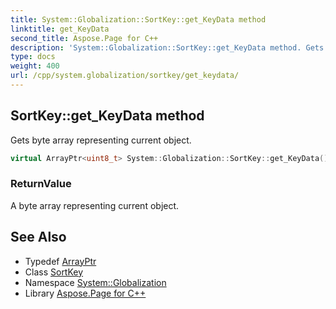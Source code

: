 ```yaml
---
title: System::Globalization::SortKey::get_KeyData method
linktitle: get_KeyData
second_title: Aspose.Page for C++
description: 'System::Globalization::SortKey::get_KeyData method. Gets byte array representing current object in C++.'
type: docs
weight: 400
url: /cpp/system.globalization/sortkey/get_keydata/
---
```

## SortKey::get_KeyData method


Gets byte array representing current object.

```cpp
virtual ArrayPtr<uint8_t> System::Globalization::SortKey::get_KeyData()
```


### ReturnValue

A byte array representing current object.

## See Also

* Typedef [ArrayPtr](../../../system/arrayptr/)
* Class [SortKey](../)
* Namespace [System::Globalization](../../)
* Library [Aspose.Page for C++](../../../)
